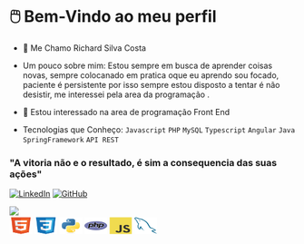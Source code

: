 # 🖱️ Bem-Vindo ao meu perfil
- 👋 Me Chamo Richard Silva Costa
- Um pouco sobre mim: Estou sempre em busca de aprender coisas novas, sempre colocanado
em pratica oque eu aprendo sou focado, paciente é persistente por isso sempre estou disposto
a tentar é não desistir, me interessei pela area da programação .

- 👀 Estou interessado na area de programação Front End
- Tecnologias que Conheço: `Javascript` `PHP` `MySQL` `Typescript`
`Angular` `Java` `SpringFramework` `API REST`
### "A vitoria não e o resultado, é sim a consequencia das suas ações"
<a href="https://www.linkedin.com/in/richardsilva-front/">![LinkedIn](https://img.shields.io/badge/LinkedIn-3b49df?style=for-the-badge&logo=LinkedIn&logoColor=white)</a>
<a href="https://github.com/RiCharde16/RiCharde16">![GitHub](https://img.shields.io/badge/GitHub-000?style=for-the-badge&logo=GitHub&logoColor=white)</a>
<div>
  <img src="https://media.tenor.com/2MbU9-633q8AAAAC/jim-carrey-typing.gif" />
</div>
<div display="flex" alignitems="center">
  <img align="center" alt="Richard-HTML" height="30" width="40" src="https://raw.githubusercontent.com/devicons/devicon/master/icons/html5/html5-original.svg">
  <img align="center" alt="Richard-CSS" height="30" width="40" src="https://raw.githubusercontent.com/devicons/devicon/master/icons/css3/css3-original.svg">
  <img align="center" alt="Richard-Python" height="30" width="40" src="https://raw.githubusercontent.com/devicons/devicon/master/icons/python/python-original.svg">
  <img align="center" alt="Richard-Python" height="30" width="40" src="https://raw.githubusercontent.com/devicons/devicon/master/icons/php/php-original.svg">
  <img align="center" alt="Richard-Python" height="30" width="40" src="https://raw.githubusercontent.com/devicons/devicon/master/icons/javascript/javascript-original.svg">
  <img align="center" alt="Richard-Python" height="30" width="40" src="https://raw.githubusercontent.com/devicons/devicon/master/icons/mysql/mysql-original.svg">
  
</div>

